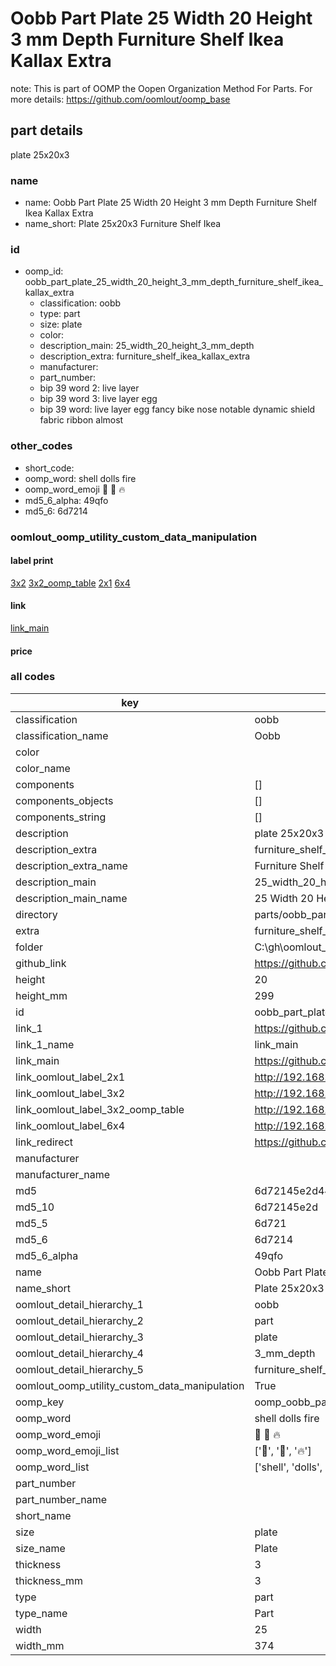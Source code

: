 # Oobb Part Plate 25 Width 20 Height 3 mm Depth Furniture Shelf Ikea Kallax Extra  

note: This is part of OOMP the Oopen Organization Method For Parts. For more details: https://github.com/oomlout/oomp_base

##  part details
  



plate 25x20x3



### name
* name: Oobb Part Plate 25 Width 20 Height 3 mm Depth Furniture Shelf Ikea Kallax Extra
* name_short: Plate 25x20x3 Furniture Shelf Ikea
### id
* oomp_id: oobb_part_plate_25_width_20_height_3_mm_depth_furniture_shelf_ikea_kallax_extra
  * classification: oobb
  * type: part
  * size: plate
  * color: 
  * description_main: 25_width_20_height_3_mm_depth
  * description_extra: furniture_shelf_ikea_kallax_extra
  * manufacturer: 
  * part_number: 
  * bip 39 word 2: live layer
  * bip 39 word 3: live layer egg
  * bip 39 word: live layer egg fancy bike nose notable dynamic shield fabric ribbon almost

### other_codes
* short_code: 
* oomp_word: shell dolls fire
* oomp_word_emoji :shell: :dolls: :fire:
* md5_6_alpha: 49qfo
* md5_6: 6d7214






### oomlout_oomp_utility_custom_data_manipulation
#### label print
[3x2](http://192.168.1.245:1112/?label=oomp%2049qfo)
[3x2_oomp_table](http://192.168.1.108:1112/?label=oomp%2049qfo)
[2x1](http://192.168.1.242:1112/?label=oomp%2049qfo)
[6x4](http://192.168.1.55:1112/?label=oomp%2049qfo)    

#### link

[link_main](https://github.com/oomlout/oomlout_oobb_version_4_generated_parts/tree/main/navigation_oomp/oobb/part/plate/25_width_20_height_3_mm_depth/furniture_shelf_ikea_kallax_extra/part)                              

#### price







### all codes 
| key | value |  
| --- | --- |  
| classification | oobb |  
| classification_name | Oobb |  
| color |  |  
| color_name |  |  
| components | [] |  
| components_objects | [] |  
| components_string | [] |  
| description | plate 25x20x3 |  
| description_extra | furniture_shelf_ikea_kallax_extra |  
| description_extra_name | Furniture Shelf Ikea Kallax Extra |  
| description_main | 25_width_20_height_3_mm_depth |  
| description_main_name | 25 Width 20 Height 3 mm Depth |  
| directory | parts/oobb_part_plate_25_width_20_height_3_mm_depth_furniture_shelf_ikea_kallax_extra |  
| extra | furniture_shelf_ikea_kallax |  
| folder | C:\gh\oomlout_oobb_version_4_generated_parts\parts\oobb_part_plate_25_width_20_height_3_mm_depth_furniture_shelf_ikea_kallax_extra |  
| github_link | https://github.com/oomlout/oomlout_oomp_part_src/tree/main/parts/oobb_part_plate_25_width_20_height_3_mm_depth_furniture_shelf_ikea_kallax_extra |  
| height | 20 |  
| height_mm | 299 |  
| id | oobb_part_plate_25_width_20_height_3_mm_depth_furniture_shelf_ikea_kallax_extra |  
| link_1 | https://github.com/oomlout/oomlout_oobb_version_4_generated_parts/tree/main/navigation_oomp/oobb/part/plate/25_width_20_height_3_mm_depth/furniture_shelf_ikea_kallax_extra/part |  
| link_1_name | link_main |  
| link_main | https://github.com/oomlout/oomlout_oobb_version_4_generated_parts/tree/main/navigation_oomp/oobb/part/plate/25_width_20_height_3_mm_depth/furniture_shelf_ikea_kallax_extra/part |  
| link_oomlout_label_2x1 | http://192.168.1.242:1112/?label=oomp%2049qfo |  
| link_oomlout_label_3x2 | http://192.168.1.245:1112/?label=oomp%2049qfo |  
| link_oomlout_label_3x2_oomp_table | http://192.168.1.108:1112/?label=oomp%2049qfo |  
| link_oomlout_label_6x4 | http://192.168.1.55:1112/?label=oomp%2049qfo |  
| link_redirect | https://github.com/oomlout/oomlout_oobb_version_4_generated_parts/tree/main/parts/oobb_plate_25_20_03_ex_furniture_shelf_ikea_kallax |  
| manufacturer |  |  
| manufacturer_name |  |  
| md5 | 6d72145e2d44d2d2598b152e8d9f9415 |  
| md5_10 | 6d72145e2d |  
| md5_5 | 6d721 |  
| md5_6 | 6d7214 |  
| md5_6_alpha | 49qfo |  
| name | Oobb Part Plate 25 Width 20 Height 3 mm Depth Furniture Shelf Ikea Kallax Extra |  
| name_short | Plate 25x20x3 Furniture Shelf Ikea |  
| oomlout_detail_hierarchy_1 | oobb |  
| oomlout_detail_hierarchy_2 | part |  
| oomlout_detail_hierarchy_3 | plate |  
| oomlout_detail_hierarchy_4 | 3_mm_depth |  
| oomlout_detail_hierarchy_5 | furniture_shelf_ikea_kallax_extra |  
| oomlout_oomp_utility_custom_data_manipulation | True |  
| oomp_key | oomp_oobb_part_plate_25_width_20_height_3_mm_depth_furniture_shelf_ikea_kallax_extra |  
| oomp_word | shell dolls fire |  
| oomp_word_emoji | :shell: :dolls: :fire: |  
| oomp_word_emoji_list | [':shell:', ':dolls:', ':fire:'] |  
| oomp_word_list | ['shell', 'dolls', 'fire'] |  
| part_number |  |  
| part_number_name |  |  
| short_name |  |  
| size | plate |  
| size_name | Plate |  
| thickness | 3 |  
| thickness_mm | 3 |  
| type | part |  
| type_name | Part |  
| width | 25 |  
| width_mm | 374 |  
